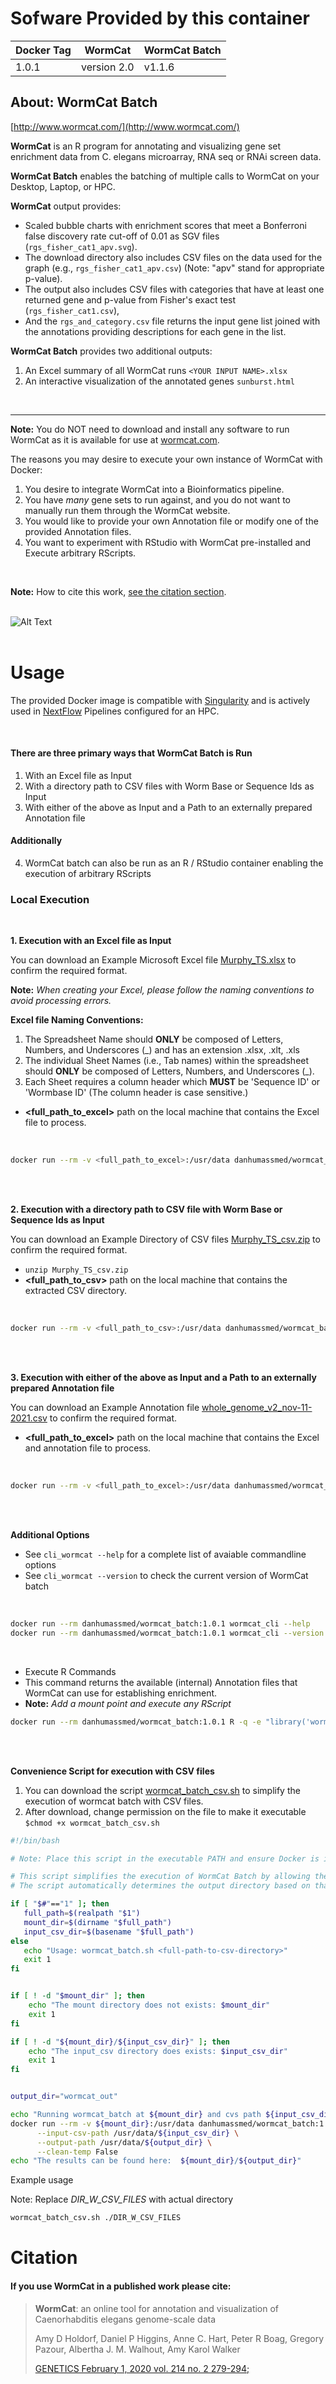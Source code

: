 # Sofware Provided by this container

| Docker Tag | WormCat     | WormCat Batch|
|------------|-------------|--------------|
| 1.0.1      | version 2.0 | v1.1.6       |

## About: WormCat Batch

[http://www.wormcat.com/](http://www.wormcat.com/)

**WormCat** is an R program for annotating and visualizing gene set enrichment data from C. elegans microarray, RNA seq or RNAi screen data.

**WormCat Batch** enables the batching of multiple calls to WormCat on your Desktop, Laptop, or HPC.

**WormCat** output provides:
* Scaled bubble charts with enrichment scores that meet a Bonferroni false discovery rate cut-off of 0.01 as SGV files (`rgs_fisher_cat1_apv.svg`). 
* The download directory also includes CSV files on the data used for the graph (e.g., `rgs_fisher_cat1_apv.csv`) (Note: "apv" stand for appropriate p-value). 
* The output also includes CSV files with categories that have at least one returned gene and p-value from Fisher's exact test (`rgs_fisher_cat1.csv`), 
* And the `rgs_and_category.csv` file returns the input gene list joined with the annotations providing descriptions for each gene in the list.

**WormCat Batch** provides two additional outputs:
1. An Excel summary of all WormCat runs `<YOUR INPUT NAME>.xlsx`
2. An interactive visualization of the annotated genes `sunburst.html`

<br>

---

**Note:** You do NOT need to download and install any software to run WormCat as it is available for use at [wormcat.com](http://wormcat.com). 

The reasons you may desire to execute your own instance of WormCat with Docker:

1. You desire to integrate WormCat into a Bioinformatics pipeline.
2. You have *many* gene sets to run against, and you do not want to manually run them through the WormCat website.
3. You would like to provide your own Annotation file or modify one of the provided Annotation files.
4. You want to experiment with RStudio with WormCat pre-installed and Execute arbitrary RScripts.

<br>

**Note:**  How to cite this work, [see the citation section](#citation).

<br>

<img src="https://www.umassmed.edu/contentassets/4edf0cb3ed5245c2883e9bd514462c72/wormcat-graphic-for-web-768x436.jpg" alt="Alt Text">

<br>
<br>

# Usage

The provided Docker image is compatible with [Singularity](https://sylabs.io/docs/) and is actively used in [NextFlow](https://www.nextflow.io/) Pipelines configured for an HPC.

<br>

#### There are three primary ways that **WormCat Batch** is Run

1. With an Excel file as Input
2. With a directory path to CSV files with Worm Base or Sequence Ids as Input
3. With either of the above as Input and a Path to an externally prepared Annotation file

#### Additionally 
4. WormCat batch can also be run as an R / RStudio container enabling the execution of arbitrary RScripts


### Local Execution

<br>

**1. Execution with an Excel file as Input**

You can download an Example Microsoft Excel file [Murphy_TS.xlsx](http://www.wormcat.com/static/download/Murphy_TS.xlsx) to confirm the required format. 

**Note:** _When creating your Excel, please follow the naming conventions to avoid processing errors._

**Excel file Naming Conventions:**
1. The Spreadsheet Name should **ONLY** be composed of Letters, Numbers, and Underscores (_) and has an extension .xlsx, .xlt, .xls
2. The individual Sheet Names (i.e., Tab names) within the spreadsheet should **ONLY** be composed of Letters, Numbers, and Underscores (_).
3. Each Sheet requires a column header which **MUST** be 'Sequence ID' or 'Wormbase ID' (The column header is case sensitive.)

* __<full_path_to_excel>__ path on the local machine that contains the Excel file to process.

<br>

```bash
docker run --rm -v <full_path_to_excel>:/usr/data danhumassmed/wormcat_batch:1.0.1 wormcat_cli --input-excel /usr/data/Murphy_TS.xlsx --output-path /usr/data/wormcat_out
```

<br>
<br>

**2. Execution with a directory path to CSV file with Worm Base or Sequence Ids as Input**

You can download an Example Directory of CSV files [Murphy_TS_csv.zip](https://github.com/dphiggs01/Wormcat_batch/raw/master/docker/wormcat_batch/Murphy_TS_csv.zip) to confirm the required format. 

* `unzip Murphy_TS_csv.zip`
* __<full_path_to_csv>__ path on the local machine that contains the extracted CSV directory.

<br>

```bash
docker run --rm -v <full_path_to_csv>:/usr/data danhumassmed/wormcat_batch:1.0.1 wormcat_cli --input-csv-path /usr/data/Murphy_TS_csv --output-path /usr/data/wormcat_out
```

<br>
<br>

**3. Execution with either of the above as Input and a Path to an externally prepared Annotation file**

You can download an Example Annotation file [whole_genome_v2_nov-11-2021.csv](http://www.wormcat.com/static/download/whole_genome_v2_nov-11-2021.csv) to confirm the required format. 

* __<full_path_to_excel>__ path on the local machine that contains the Excel and annotation file to process.

<br>

```bash
docker run --rm -v <full_path_to_excel>:/usr/data danhumassmed/wormcat_batch:1.0.1 wormcat_cli --input-excel /usr/data/Murphy_TS.xlsx --annotation-file /usr/data/whole_genome_v2_nov-11-2021.csv --output-path /usr/data/wormcat_out
```

<br>
<br>

**Additional Options**

* See `cli_wormcat --help` for a complete list of avaiable commandline options
* See `cli_wormcat --version` to check the current version of WormCat batch

<br>

```bash
docker run --rm danhumassmed/wormcat_batch:1.0.1 wormcat_cli --help
docker run --rm danhumassmed/wormcat_batch:1.0.1 wormcat_cli --version
```

<br>

* Execute R Commands
* This command returns the available (internal) Annotation files that WormCat can use for establishing enrichment.
* **Note:** *Add a mount point and execute any RScript*

```bash
docker run --rm danhumassmed/wormcat_batch:1.0.1 R -q -e "library('wormcat');get_available_annotation_files()"
```
<br>
<br>

**Convenience Script for execution with CSV files**

1. You can download the script [wormcat_batch_csv.sh](https://github.com/dphiggs01/Wormcat_batch/raw/master/docker/wormcat_batch/wormcat_batch_csv.sh) to simplify the execution of wormcat batch with CSV files. 
2. After download, change permission on the file to make it executable `$chmod +x wormcat_batch_csv.sh`

```bash
#!/bin/bash

# Note: Place this script in the executable PATH and ensure Docker is installed and running

# This script simplifies the execution of WormCat Batch by allowing the user to provide a single path to the CSV files. 
# The script automatically determines the output directory based on that path.

if [ "$#"=="1" ]; then
   full_path=$(realpath "$1")
   mount_dir=$(dirname "$full_path")
   input_csv_dir=$(basename "$full_path")
else
   echo "Usage: wormcat_batch.sh <full-path-to-csv-directory>"
   exit 1
fi


if [ ! -d "$mount_dir" ]; then
    echo "The mount directory does not exists: $mount_dir"
    exit 1
fi

if [ ! -d "${mount_dir}/${input_csv_dir}" ]; then
    echo "The input_csv directory does exists: $input_csv_dir"
    exit 1
fi


output_dir="wormcat_out"

echo "Running wormcat_batch at ${mount_dir} and cvs path ${input_csv_dir}"
docker run --rm -v ${mount_dir}:/usr/data danhumassmed/wormcat_batch:1.0.1 wormcat_cli \
      --input-csv-path /usr/data/${input_csv_dir} \
      --output-path /usr/data/${output_dir} \
      --clean-temp False
echo "The results can be found here:  ${mount_dir}/${output_dir}"
```

Example usage

Note: Replace _DIR_W_CSV_FILES_ with actual directory

```bash
wormcat_batch_csv.sh ./DIR_W_CSV_FILES
```

# <a name="citation"></a>Citation

#### If you use WormCat in a published work please cite:

> **WormCat**: an online tool for annotation and visualization of Caenorhabditis elegans genome-scale data
>
> Amy D Holdorf, Daniel P Higgins, Anne C. Hart, Peter R Boag, Gregory Pazour, Albertha J. M. Walhout, Amy Karol Walker
>
> [GENETICS February 1, 2020 vol. 214 no. 2 279-294;](https://academic.oup.com/genetics/article/214/2/279/5930455?login=false)



